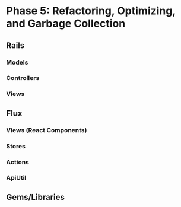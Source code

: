 # Phase 5: Refactoring, Optimizing, and Garbage Collection

## Rails
### Models

### Controllers

### Views

## Flux
### Views (React Components)

### Stores

### Actions

### ApiUtil

## Gems/Libraries
